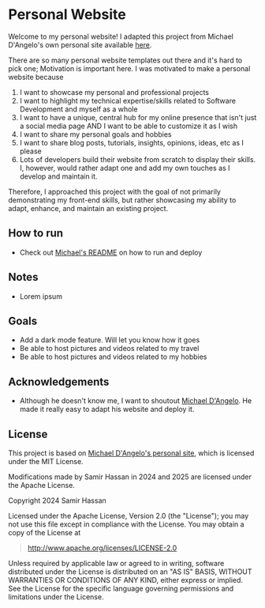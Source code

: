 # Personal Website

Welcome to my personal website! I adapted this project from Michael D'Angelo's own personal site available [here](https://github.com/mldangelo/personal-site/tree/main).

There are so many personal website templates out there and it's hard to pick one; Motivation is important here. I was motivated to make a personal website because

1) I want to showcase my personal and professional projects
2) I want to highlight my technical expertise/skills related to Software Development and myself as a whole
3) I want to have a unique, central hub for my online presence that isn't just a social media page AND I want to be able to customize it as I wish
4) I want to share my personal goals and hobbies
5) I want to share blog posts, tutorials, insights, opinions, ideas, etc as I please
6) Lots of developers build their website from scratch to display their skills. I, however, would rather adapt one and add my own touches as I develop and maintain it.

Therefore, I approached this project with the goal of not primarily demonstrating my front-end skills, but rather showcasing my ability to adapt, enhance, and maintain an existing project.

## How to run

- Check out [Michael's README](https://github.com/mldangelo/personal-site/blob/main/README.md) on how to run and deploy

## Notes

- Lorem ipsum

## Goals

- Add a dark mode feature. Will let you know how it goes
- Be able to host pictures and videos related to my travel
- Be able to host pictures and videos related to my hobbies

## Acknowledgements

- Although he doesn't know me, I want to shoutout [Michael D'Angelo](https://mldangelo.com/). He made it really easy to adapt his website and deploy it.

## License

This project is based on [Michael D'Angelo's personal site](https://github.com/mldangelo/personal-site/tree/main), which is licensed under the MIT License.

Modifications made by Samir Hassan in 2024 and 2025 are licensed under the Apache License.  

Copyright 2024 Samir Hassan

Licensed under the Apache License, Version 2.0 (the "License"); you may not use this file except in compliance with the License. You may obtain a copy of the License at

> <http://www.apache.org/licenses/LICENSE-2.0>

Unless required by applicable law or agreed to in writing, software distributed under the License is distributed on an "AS IS" BASIS, WITHOUT WARRANTIES OR CONDITIONS OF ANY KIND, either express or implied. See the License for the specific language governing permissions and limitations under the License.
